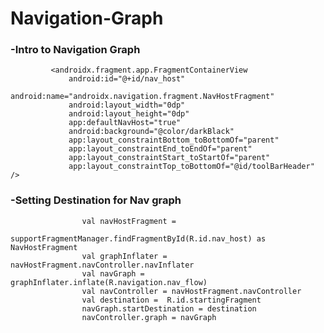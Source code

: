 # Navigation-Graph

### -Intro to Navigation Graph 


             <androidx.fragment.app.FragmentContainerView
                 android:id="@+id/nav_host"
                 android:name="androidx.navigation.fragment.NavHostFragment"
                 android:layout_width="0dp"
                 android:layout_height="0dp"
                 app:defaultNavHost="true"
                 android:background="@color/darkBlack"
                 app:layout_constraintBottom_toBottomOf="parent"
                 app:layout_constraintEnd_toEndOf="parent"
                 app:layout_constraintStart_toStartOf="parent"
                 app:layout_constraintTop_toBottomOf="@id/toolBarHeader" />



### -Setting Destination for Nav graph

                    val navHostFragment =
                        supportFragmentManager.findFragmentById(R.id.nav_host) as NavHostFragment
                    val graphInflater = navHostFragment.navController.navInflater
                    val navGraph = graphInflater.inflate(R.navigation.nav_flow)
                    val navController = navHostFragment.navController
                    val destination =  R.id.startingFragment 
                    navGraph.startDestination = destination
                    navController.graph = navGraph


